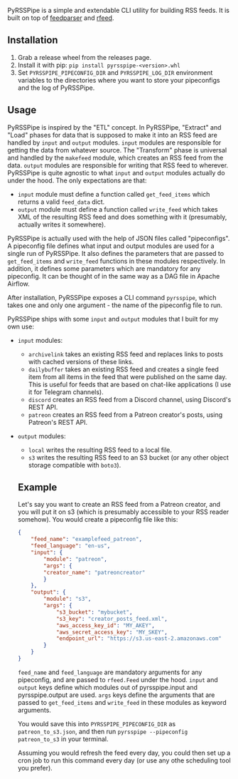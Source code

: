 PyRSSPipe is a simple and extendable CLI utility for building RSS feeds. It is built on top of [feedparser](https://github.com/kurtmckee/feedparser) and [rfeed](https://github.com/svpino/rfeed).



## Installation

1. Grab a release wheel from the releases page.
2. Install it with pip: `pip install pyrsspipe-<version>.whl`
3. Set `PYRSSPIPE_PIPECONFIG_DIR` and `PYRSSPIPE_LOG_DIR` environment variables to the directories where you want to store your pipeconfigs and the log of PyRSSPipe.

## Usage
PyRSSPipe is inspired by the "ETL" concept. In PyRSSPipe, "Extract" and "Load" phases for data that is supposed to make it into an RSS feed are handled by `input` and `output` modules. 
`input` modules are responsible for getting the data from whatever source. The "Transform" phase is universal and handled by the `makefeed` module, which creates an RSS feed from the data. `output` modules are responsible for writing that RSS feed to wherever. 
PyRSSPipe is quite agnostic to what `input` and `output` modules actually do under the hood. The only expectations are that:
-  `input` module must define a function called `get_feed_items` which returns a valid `feed_data` dict. 
- `output` module must define a function called `write_feed` which takes XML of the resulting RSS feed and does something with it (presumably, actually writes it somewhere).

PyRSSPipe is actually used with the help of JSON files called "pipeconfigs". A pipeconfig file defines what input and output modules are used for a single run of PyRSSPipe. It also defines the parameters that are passed to `get_feed_items` and `write_feed` functions in these modules respectively. In addition, it defines some parameters which are mandatory for any pipeconfig. It can be thought of in the same way as a DAG file in Apache Airflow.

After installation, PyRSSPipe exposes a CLI command `pyrsspipe`, which takes one and only one argument - the name of the pipeconfig file to run.

PyRSSPipe ships with some `input` and `output` modules that I built for my own use:
- `input` modules:
    - `archivelink` takes an existing RSS feed and replaces links to posts with cached versions of these links.
    - `dailybuffer` takes an existing RSS feed and creates a single feed item from all items in the feed that were published on the same day. This is useful for feeds that are based on chat-like applications (I use it for Telegram channels).
    - `discord` creates an RSS feed from a Discord channel, using Discord's REST API.
    - `patreon` creates an RSS feed from a Patreon creator's posts, using Patreon's  REST API.
- `output` modules:
    - `local` writes the resulting RSS feed to a local file.
    - `s3` writes the resulting RSS feed to an S3 bucket (or any other object storage compatible with `boto3`).

    ## Example
    Let's say you want to create an RSS feed from a Patreon creator, and you will put it on s3 (which is presumably accessible to your RSS reader somehow). 
    You would create a pipeconfig file like this:
    ```json
    {   
        "feed_name": "examplefeed_patreon",
        "feed_language": "en-us",
        "input": {
            "module": "patreon",
            "args": {
            "creator_name": "patreoncreator"
            }
        },
        "output": {
            "module": "s3",
            "args": {
                "s3_bucket": "mybucket",
                "s3_key": "creator_posts_feed.xml",
                "aws_access_key_id": "MY_AKEY",
                "aws_secret_access_key": "MY_SKEY",
                "endpoint_url": "https://s3.us-east-2.amazonaws.com"
            }
        }
    }
    ```
    `feed_name` and `feed_language` are mandatory arguments for any pipeconfig, and are passed to `rfeed.Feed` under the hood. `input` and `output` keys define which modules out of pyrsspipe.input and pyrsspipe.output are used. `args` keys define the arguments that are passed to `get_feed_items` and `write_feed` in these modules as keyword arguments.

    You would save this into `PYRSSPIPE_PIPECONFIG_DIR` as `patreon_to_s3.json`, and then run `pyrsspipe --pipeconfig patreon_to_s3` in your terminal. 

    Assuming you would refresh the feed every day, you could then set up a cron job to run this command every day (or use any othe scheduling tool you prefer).